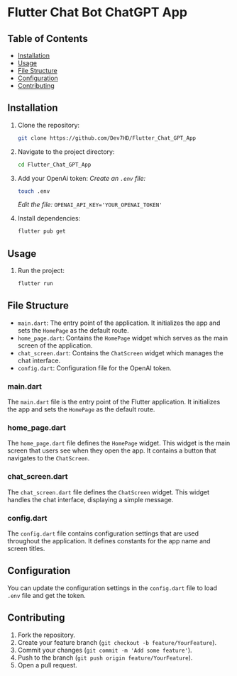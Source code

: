 
# Flutter Chat Bot ChatGPT App

## Table of Contents

- [Installation](#installation)
- [Usage](#usage)
- [File Structure](#file-structure)
- [Configuration](#configuration)
- [Contributing](#contributing)


## Installation

1. Clone the repository:
   ```sh
   git clone https://github.com/Dev7HD/Flutter_Chat_GPT_App
   ```
2. Navigate to the project directory:
   ```sh
   cd Flutter_Chat_GPT_App
   ```
3. Add your OpenAi token:
   *Create an `.env` file:*
   ```sh
   touch .env
   ```
   *Edit the file:*
   `OPENAI_API_KEY='YOUR_OPENAI_TOKEN'`

4. Install dependencies:
   ```sh
   flutter pub get
   ```

## Usage

1. Run the project:
   ```sh
   flutter run
   ```

## File Structure

- `main.dart`: The entry point of the application. It initializes the app and sets the `HomePage` as the default route.
- `home_page.dart`: Contains the `HomePage` widget which serves as the main screen of the application.
- `chat_screen.dart`: Contains the `ChatScreen` widget which manages the chat interface.
- `config.dart`: Configuration file for the OpenAI token.

### main.dart

The `main.dart` file is the entry point of the Flutter application. It initializes the app and sets the `HomePage` as the default route.

### home_page.dart

The `home_page.dart` file defines the `HomePage` widget. This widget is the main screen that users see when they open the app. It contains a button that navigates to the `ChatScreen`.

### chat_screen.dart

The `chat_screen.dart` file defines the `ChatScreen` widget. This widget handles the chat interface, displaying a simple message.

### config.dart

The `config.dart` file contains configuration settings that are used throughout the application. It defines constants for the app name and screen titles.

## Configuration

You can update the configuration settings in the `config.dart` file to load `.env` file and get the token.

## Contributing

1. Fork the repository.
2. Create your feature branch (`git checkout -b feature/YourFeature`).
3. Commit your changes (`git commit -m 'Add some feature'`).
4. Push to the branch (`git push origin feature/YourFeature`).
5. Open a pull request.